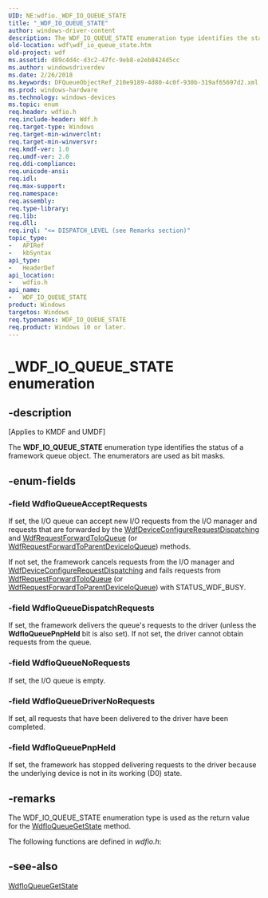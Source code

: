 ```yaml
---
UID: NE:wdfio._WDF_IO_QUEUE_STATE
title: "_WDF_IO_QUEUE_STATE"
author: windows-driver-content
description: The WDF_IO_QUEUE_STATE enumeration type identifies the status of a framework queue object. The enumerators are used as bit masks.
old-location: wdf\wdf_io_queue_state.htm
old-project: wdf
ms.assetid: d89c4d4c-d3c2-47fc-9eb8-e2eb8424d5cc
ms.author: windowsdriverdev
ms.date: 2/26/2018
ms.keywords: DFQueueObjectRef_210e9189-4d80-4c0f-930b-319af65697d2.xml, WDF_IO_QUEUE_STATE, WDF_IO_QUEUE_STATE enumeration, WdfIoQueueAcceptRequests, WdfIoQueueDispatchRequests, WdfIoQueueDriverNoRequests, WdfIoQueueNoRequests, WdfIoQueuePnpHeld, _WDF_IO_QUEUE_STATE, kmdf.wdf_io_queue_state, wdf.wdf_io_queue_state, wdfio/WDF_IO_QUEUE_STATE, wdfio/WdfIoQueueAcceptRequests, wdfio/WdfIoQueueDispatchRequests, wdfio/WdfIoQueueDriverNoRequests, wdfio/WdfIoQueueNoRequests, wdfio/WdfIoQueuePnpHeld
ms.prod: windows-hardware
ms.technology: windows-devices
ms.topic: enum
req.header: wdfio.h
req.include-header: Wdf.h
req.target-type: Windows
req.target-min-winverclnt: 
req.target-min-winversvr: 
req.kmdf-ver: 1.0
req.umdf-ver: 2.0
req.ddi-compliance: 
req.unicode-ansi: 
req.idl: 
req.max-support: 
req.namespace: 
req.assembly: 
req.type-library: 
req.lib: 
req.dll: 
req.irql: "<= DISPATCH_LEVEL (see Remarks section)"
topic_type:
-	APIRef
-	kbSyntax
api_type:
-	HeaderDef
api_location:
-	wdfio.h
api_name:
-	WDF_IO_QUEUE_STATE
product: Windows
targetos: Windows
req.typenames: WDF_IO_QUEUE_STATE
req.product: Windows 10 or later.
---
```


# _WDF_IO_QUEUE_STATE enumeration


## -description


<p class="CCE_Message">[Applies to KMDF and UMDF]

The <b>WDF_IO_QUEUE_STATE</b> enumeration type identifies the status of a framework queue object. The enumerators are used as bit masks.


## -enum-fields




### -field WdfIoQueueAcceptRequests

If set, the I/O queue can accept new I/O requests from the I/O manager and requests that are forwarded by the <a href="https://msdn.microsoft.com/library/windows/hardware/ff545920">WdfDeviceConfigureRequestDispatching</a> and <a href="https://msdn.microsoft.com/library/windows/hardware/ff549958">WdfRequestForwardToIoQueue</a> (or <a href="https://msdn.microsoft.com/library/windows/hardware/ff549959">WdfRequestForwardToParentDeviceIoQueue</a>) methods. 

If not set, the framework cancels requests from the I/O manager and <a href="https://msdn.microsoft.com/library/windows/hardware/ff545920">WdfDeviceConfigureRequestDispatching</a> and fails requests from <a href="https://msdn.microsoft.com/library/windows/hardware/ff549958">WdfRequestForwardToIoQueue</a> (or <a href="https://msdn.microsoft.com/library/windows/hardware/ff549959">WdfRequestForwardToParentDeviceIoQueue</a>) with STATUS_WDF_BUSY.


### -field WdfIoQueueDispatchRequests

If set, the framework delivers the queue's requests to the driver (unless the <b>WdfIoQueuePnpHeld</b> bit is also set). If not set, the driver cannot obtain requests from the queue. 


### -field WdfIoQueueNoRequests

If set, the I/O queue is empty.


### -field WdfIoQueueDriverNoRequests

If set, all requests that have been delivered to the driver have been completed. 


### -field WdfIoQueuePnpHeld

If set, the framework has stopped delivering requests to the driver because the underlying device is not in its working (D0) state.


## -remarks



The WDF_IO_QUEUE_STATE enumeration type is used as the return value for the <a href="https://msdn.microsoft.com/library/windows/hardware/ff548437">WdfIoQueueGetState</a> method.

The following functions are defined in <i>wdfio.h</i>:






## -see-also




<a href="https://msdn.microsoft.com/library/windows/hardware/ff548437">WdfIoQueueGetState</a>
 

 

